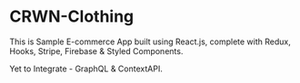 # CRWN-Clothing

This is Sample E-commerce App built using React.js, complete with Redux, Hooks, Stripe, Firebase & Styled Components.

Yet to Integrate - GraphQL & ContextAPI.